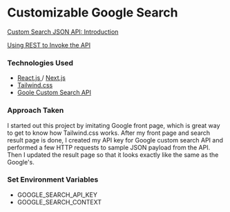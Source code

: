 # Customizable Google Search

[Custom Search JSON API: Introduction](https://developers.google.com/custom-search/v1/introduction)

[Using REST to Invoke the API](https://developers.google.com/custom-search/v1/using_rest#search_results)

### Technologies Used

- [React.js ](https://reactjs.org/) / [Next.js](https://nextjs.org/)
- [Tailwind.css](https://tailwindcss.com/)
- [Goole Custom Search API](https://developers.google.com/custom-search/v1/overview)

### Approach Taken

I started out this project by imitating Google front page, which is great way to get to know how Tailwind.css works. After my front page and search result page is done, I created my API key for Google custom search API and performed a few HTTP requests to sample JSON payload from the API. Then I updated the result page so that it looks exactly like the same as the Google's.

### Set Environment Variables

- GOOGLE_SEARCH_API_KEY
- GOOGLE_SEARCH_CONTEXT
